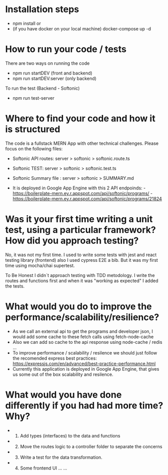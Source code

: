 # Installation steps

- npm install
or 
- (if you have docker on your local machine) docker-compose up -d


# How to run your code / tests

There are two ways on running the code

- npm run startDEV (front and backend)
- npm run startDEV:server (only backend)


To run the test (Backend - Softonic)
- npm run test-server


# Where to find your code and how it is structured

The code is a fullstack MERN App with other technical challenges. Please focus on the following files: 

- Softonic API routes: server > softonic > softonic.route.ts
- Softonic TEST: server > softonic > softonic.test.ts
- Softonic Summary file : server > softonic > SUMMARY.md

- It is deployed in Google App Engine with this 2 API endpoinds: 
-https://boilerplate-mern.ey.r.appspot.com/api/softonic/programs/
-https://boilerplate-mern.ey.r.appspot.com/api/softonic/programs/21824



# Was it your first time writing a unit test, using a particular framework? How did you approach testing?

No, it was not my first time. I used to write some tests with jest and react testing library (frontend) also I used cypress E2E a bib. But it was my first time using mocha/chai supertest.

To Be Honest I didn´t approach testing with TDD metodology. I write the routes and functions first and when it was "working as expected" I added the tests. 
 
# What would you do to improve the performance/scalability/resilience?

- As we call an external api to get the programs and developer json, I would add some cache to these fetch calls using fetch-node-cache
- Also we can add so cache to the api response using node-cache / redis ...
- To improve performance / scalability / resilence we should just follow the recomended express best practices: https://expressjs.com/en/advanced/best-practice-performance.html
- Currently this application is deployed in Google App Engine, that gives us some out of the box scalability and resilence. 




# What would you have done differently if you had had more time? Why?

- 1) Add types (interfaces) to the data and functions
- 2) Move the routes logic to a controller folder to separate the concerns
- 3) Write a test for the data transformation. 
- 4) Some frontend UI ...
...